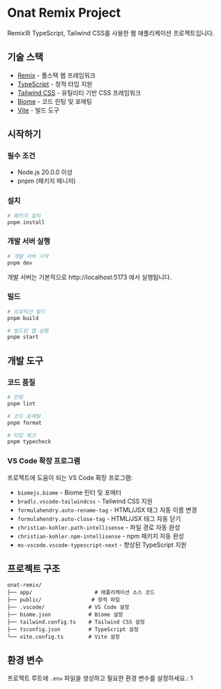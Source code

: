 # Onat Remix Project

Remix와 TypeScript, Tailwind CSS를 사용한 웹 애플리케이션 프로젝트입니다.

## 기술 스택

- [Remix](https://remix.run/) - 풀스택 웹 프레임워크
- [TypeScript](https://www.typescriptlang.org/) - 정적 타입 지원
- [Tailwind CSS](https://tailwindcss.com/) - 유틸리티 기반 CSS 프레임워크
- [Biome](https://biomejs.dev/) - 코드 린팅 및 포매팅
- [Vite](https://vitejs.dev/) - 빌드 도구

## 시작하기

### 필수 조건

- Node.js 20.0.0 이상
- pnpm (패키지 매니저)

### 설치

```bash
# 패키지 설치
pnpm install
```

### 개발 서버 실행

```bash
# 개발 서버 시작
pnpm dev
```

개발 서버는 기본적으로 http://localhost:5173 에서 실행됩니다.

### 빌드

```bash
# 프로덕션 빌드
pnpm build

# 빌드된 앱 실행
pnpm start
```

## 개발 도구

### 코드 품질

```bash
# 린팅
pnpm lint

# 코드 포매팅
pnpm format

# 타입 체크
pnpm typecheck
```

### VS Code 확장 프로그램

프로젝트에 도움이 되는 VS Code 확장 프로그램:

- `biomejs.biome` - Biome 린터 및 포매터
- `bradlc.vscode-tailwindcss` - Tailwind CSS 지원
- `formulahendry.auto-rename-tag` - HTML/JSX 태그 자동 이름 변경
- `formulahendry.auto-close-tag` - HTML/JSX 태그 자동 닫기
- `christian-kohler.path-intellisense` - 파일 경로 자동 완성
- `christian-kohler.npm-intellisense` - npm 패키지 자동 완성
- `ms-vscode.vscode-typescript-next` - 향상된 TypeScript 지원

## 프로젝트 구조

```
onat-remix/
├── app/                    # 애플리케이션 소스 코드
├── public/                # 정적 파일
├── .vscode/              # VS Code 설정
├── biome.json            # Biome 설정
├── tailwind.config.ts    # Tailwind CSS 설정
├── tsconfig.json         # TypeScript 설정
└── vite.config.ts        # Vite 설정
```

## 환경 변수

프로젝트 루트에 `.env` 파일을 생성하고 필요한 환경 변수를 설정하세요.: 1
